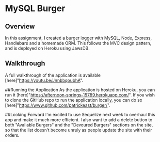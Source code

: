 # MySQL Burger

## Overview
In this assignment, I created a burger logger with MySQL, Node, Express, Handlebars and a homemade ORM. This follows the MVC design pattern, and is deployed on Heroku using JawsDB.

## Walkthrough
A full walkthrough of the application is available [here]"https://youtu.be/JnnbbqoubhA".

##Running the Application
As the application is hosted on Heroku, you can run it [here]"https://afternoon-springs-15789.herokuapp.com/". If you wish to clone the GitHub repo to run the application locally, you can do so [here]"https://www.github.com/patrickeast/burger/".

##Looking Forward
I'm excited to use Sequelize next week to overhaul this app and make it much more efficient. I also want to add a delete button to both "Available Burgers" and the "Devoured Burgers" sections on the site, so that the list doesn't become unruly as people update the site with their orders.